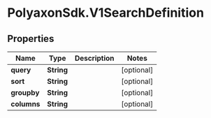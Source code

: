 # PolyaxonSdk.V1SearchDefinition

## Properties
Name | Type | Description | Notes
------------ | ------------- | ------------- | -------------
**query** | **String** |  | [optional] 
**sort** | **String** |  | [optional] 
**groupby** | **String** |  | [optional] 
**columns** | **String** |  | [optional] 


